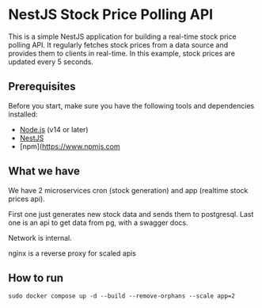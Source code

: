 # NestJS Stock Price Polling API

This is a simple NestJS application for building a real-time stock price polling API. It regularly fetches stock prices from a data source and provides them to clients in real-time. In this example, stock prices are updated every 5 seconds.

## Prerequisites

Before you start, make sure you have the following tools and dependencies installed:

- [Node.js](https://nodejs.org/) (v14 or later)
- [NestJS](https://nestjs.com/)
- [npm](https://www.npmjs.com

## What we have

We have 2 microservices cron (stock generation) and app (realtime stock prices api).

First one just generates new stock data and sends them to postgresql.
Last one is an api to get data from pg, with a swagger docs.

Network is internal.

nginx is a reverse proxy for scaled apis

## How to run

`sudo docker compose up -d --build --remove-orphans --scale app=2`